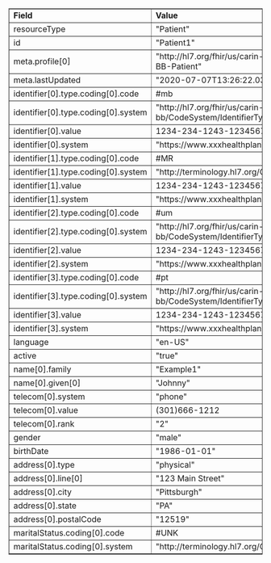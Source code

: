<table border="1"><tr><td><b>Field</b></td><td><b>Value</b></td></tr>
<tr><td>resourceType</td><td>
"Patient"
</td></tr>
<tr><td>id</td><td>
"Patient1"
</td></tr>
<tr><td>meta.profile[0]</td><td>"http://hl7.org/fhir/us/carin-bb/StructureDefinition/CARIN-BB-Patient"</td>
<tr><td>meta.lastUpdated</td><td>
"2020-07-07T13:26:22.0314215+00:00"
</td></tr>
<tr><td>identifier[0].type.coding[0].code</td><td>
#mb
</td></tr>
<tr><td>identifier[0].type.coding[0].system</td><td>
"http://hl7.org/fhir/us/carin-bb/CodeSystem/IdentifierTypeCS"
</td></tr>
<tr><td>identifier[0].value</td><td>
1234-234-1243-12345678901
</td></tr>
<tr><td>identifier[0].system</td><td>
"https://www.xxxhealthplan.com/fhir/memberidentifier"
</td></tr>
<tr><td>identifier[1].type.coding[0].code</td><td>
#MR
</td></tr>
<tr><td>identifier[1].type.coding[0].system</td><td>
"http://terminology.hl7.org/CodeSystem/v2-0203"
</td></tr>
<tr><td>identifier[1].value</td><td>
1234-234-1243-12345678901m
</td></tr>
<tr><td>identifier[1].system</td><td>
"https://www.xxxhealthplan.com/fhir/medicalrecordnumber"
</td></tr>
<tr><td>identifier[2].type.coding[0].code</td><td>
#um
</td></tr>
<tr><td>identifier[2].type.coding[0].system</td><td>
"http://hl7.org/fhir/us/carin-bb/CodeSystem/IdentifierTypeCS"
</td></tr>
<tr><td>identifier[2].value</td><td>
1234-234-1243-12345678901u
</td></tr>
<tr><td>identifier[2].system</td><td>
"https://www.xxxhealthplan.com/fhir/iniquememberidentifier"
</td></tr>
<tr><td>identifier[3].type.coding[0].code</td><td>
#pt
</td></tr>
<tr><td>identifier[3].type.coding[0].system</td><td>
"http://hl7.org/fhir/us/carin-bb/CodeSystem/IdentifierTypeCS"
</td></tr>
<tr><td>identifier[3].value</td><td>
1234-234-1243-12345678901a
</td></tr>
<tr><td>identifier[3].system</td><td>
"https://www.xxxhealthplan.com/fhir/patacctnum"
</td></tr>
<tr><td>language</td><td>
"en-US"
</td></tr>
<tr><td>active</td><td>
"true"
</td></tr>
<tr><td>name[0].family</td><td>
"Example1"
</td></tr>
<tr><td>name[0].given[0]</td><td>"Johnny"</td>
<tr><td>telecom[0].system</td><td>
"phone"
</td></tr>
<tr><td>telecom[0].value</td><td>
(301)666-1212
</td></tr>
<tr><td>telecom[0].rank</td><td>
"2"
</td></tr>
<tr><td>gender</td><td>
"male"
</td></tr>
<tr><td>birthDate</td><td>
"1986-01-01"
</td></tr>
<tr><td>address[0].type</td><td>
"physical"
</td></tr>
<tr><td>address[0].line[0]</td><td>"123 Main Street"</td>
<tr><td>address[0].city</td><td>
"Pittsburgh"
</td></tr>
<tr><td>address[0].state</td><td>
"PA"
</td></tr>
<tr><td>address[0].postalCode</td><td>
"12519"
</td></tr>
<tr><td>maritalStatus.coding[0].code</td><td>
#UNK
</td></tr>
<tr><td>maritalStatus.coding[0].system</td><td>
"http://terminology.hl7.org/CodeSystem/v3-NullFlavor"
</td></tr>
</table>
